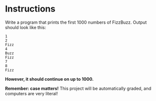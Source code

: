 # Instructions  
Write a program that prints the first 1000 numbers of FizzBuzz. Output should look like this:



```
1
2
Fizz
4
Buzz
Fizz
7
8
Fizz
```

**However, it should continue on up to 1000.**


**Remember: case matters!** This project will be automatically graded, and computers are very literal!